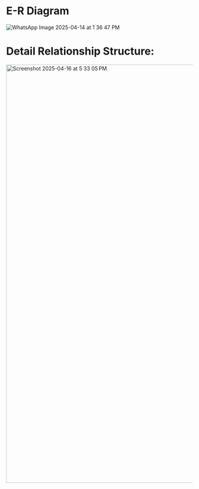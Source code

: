 
# E-R Diagram


![WhatsApp Image 2025-04-14 at 1 36 47 PM](https://github.com/user-attachments/assets/a504ed62-7241-473b-b430-6b5bd3387db6)


#  Detail Relationship Structure:
<img width="1129" alt="Screenshot 2025-04-16 at 5 33 05 PM" src="https://github.com/user-attachments/assets/70a0ca43-7ced-4b0e-a9e1-a0212ab41d65" />
